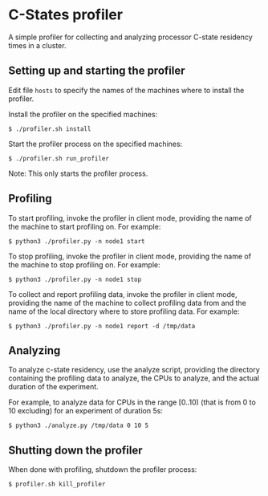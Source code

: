 # C-States profiler

A simple profiler for collecting and analyzing processor C-state residency times in a cluster.

## Setting up and starting the profiler

Edit file ```hosts``` to specify the names of the machines where to install the profiler.

Install the profiler on the specified machines:

```
$ ./profiler.sh install
```

Start the profiler process on the specified machines:

```
$ ./profiler.sh run_profiler
```

Note: This only starts the profiler process.


## Profiling

To start profiling, invoke the profiler in client mode, providing the name of the machine to start profiling on. For example: 

```
$ python3 ./profiler.py -n node1 start
```

To stop profiling, invoke the profiler in client mode, providing the name of the machine to stop profiling on. For example: 

```
$ python3 ./profiler.py -n node1 stop
```

To collect and report profiling data, invoke the profiler in client mode, providing the name of the machine to collect profiling data from and the name of the local directory where to store profiling data. For example: 

```
$ python3 ./profiler.py -n node1 report -d /tmp/data
```

## Analyzing

To analyze c-state residency, use the analyze script, providing the directory containing the profiling data to analyze, the CPUs to analyze, and the actual duration of the experiment. 

For example, to analyze data for CPUs in the range [0..10) (that is from 0 to 10 excluding) for an experiment of duration 5s:

```
$ python3 ./analyze.py /tmp/data 0 10 5
```

## Shutting down the profiler

When done with profiling, shutdown the profiler process:

```
$ profiler.sh kill_profiler
```
